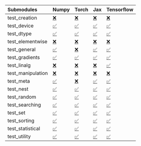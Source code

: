 | Submodules        | Numpy                                                                                                                           | Torch                                                                                                                           | Jax                                                                                                                             | Tensorflow                                                                                                                      |
|:------------------|:--------------------------------------------------------------------------------------------------------------------------------|:--------------------------------------------------------------------------------------------------------------------------------|:--------------------------------------------------------------------------------------------------------------------------------|:--------------------------------------------------------------------------------------------------------------------------------|
| test_creation     | <a href="https://github.com/unifyai/ivy/runs/7975788710?check_suite_focus=true" rel="noopener noreferrer" target="_blank">❌</a> | <a href="https://github.com/unifyai/ivy/runs/7975792579?check_suite_focus=true" rel="noopener noreferrer" target="_blank">❌</a> | <a href="https://github.com/unifyai/ivy/runs/7975795915?check_suite_focus=true" rel="noopener noreferrer" target="_blank">❌</a> | <a href="https://github.com/unifyai/ivy/runs/7975799413?check_suite_focus=true" rel="noopener noreferrer" target="_blank">❌</a> |
| test_device       | <a href="https://github.com/unifyai/ivy/runs/7975788889?check_suite_focus=true" rel="noopener noreferrer" target="_blank">✅</a> | <a href="https://github.com/unifyai/ivy/runs/7975792817?check_suite_focus=true" rel="noopener noreferrer" target="_blank">✅</a> | <a href="https://github.com/unifyai/ivy/runs/7975796101?check_suite_focus=true" rel="noopener noreferrer" target="_blank">✅</a> | <a href="https://github.com/unifyai/ivy/runs/7975799776?check_suite_focus=true" rel="noopener noreferrer" target="_blank">✅</a> |
| test_dtype        | <a href="https://github.com/unifyai/ivy/runs/7975789100?check_suite_focus=true" rel="noopener noreferrer" target="_blank">✅</a> | <a href="https://github.com/unifyai/ivy/runs/7975793089?check_suite_focus=true" rel="noopener noreferrer" target="_blank">✅</a> | <a href="https://github.com/unifyai/ivy/runs/7975796277?check_suite_focus=true" rel="noopener noreferrer" target="_blank">✅</a> | <a href="https://github.com/unifyai/ivy/runs/7975800225?check_suite_focus=true" rel="noopener noreferrer" target="_blank">✅</a> |
| test_elementwise  | <a href="https://github.com/unifyai/ivy/runs/7975789332?check_suite_focus=true" rel="noopener noreferrer" target="_blank">❌</a> | <a href="https://github.com/unifyai/ivy/runs/7975793296?check_suite_focus=true" rel="noopener noreferrer" target="_blank">❌</a> | <a href="https://github.com/unifyai/ivy/runs/7975796482?check_suite_focus=true" rel="noopener noreferrer" target="_blank">❌</a> | <a href="https://github.com/unifyai/ivy/runs/7975800474?check_suite_focus=true" rel="noopener noreferrer" target="_blank">❌</a> |
| test_general      | <a href="https://github.com/unifyai/ivy/runs/7975789561?check_suite_focus=true" rel="noopener noreferrer" target="_blank">✅</a> | <a href="https://github.com/unifyai/ivy/runs/7975793501?check_suite_focus=true" rel="noopener noreferrer" target="_blank">❌</a> | <a href="https://github.com/unifyai/ivy/runs/7975796674?check_suite_focus=true" rel="noopener noreferrer" target="_blank">✅</a> | <a href="https://github.com/unifyai/ivy/runs/7975800858?check_suite_focus=true" rel="noopener noreferrer" target="_blank">✅</a> |
| test_gradients    | <a href="https://github.com/unifyai/ivy/runs/7975789821?check_suite_focus=true" rel="noopener noreferrer" target="_blank">✅</a> | <a href="https://github.com/unifyai/ivy/runs/7975793708?check_suite_focus=true" rel="noopener noreferrer" target="_blank">✅</a> | <a href="https://github.com/unifyai/ivy/runs/7975796921?check_suite_focus=true" rel="noopener noreferrer" target="_blank">✅</a> | <a href="https://github.com/unifyai/ivy/runs/7975801192?check_suite_focus=true" rel="noopener noreferrer" target="_blank">✅</a> |
| test_linalg       | <a href="https://github.com/unifyai/ivy/runs/7975790112?check_suite_focus=true" rel="noopener noreferrer" target="_blank">❌</a> | <a href="https://github.com/unifyai/ivy/runs/7975793922?check_suite_focus=true" rel="noopener noreferrer" target="_blank">❌</a> | <a href="https://github.com/unifyai/ivy/runs/7975797113?check_suite_focus=true" rel="noopener noreferrer" target="_blank">❌</a> | <a href="https://github.com/unifyai/ivy/runs/7975801430?check_suite_focus=true" rel="noopener noreferrer" target="_blank">✅</a> |
| test_manipulation | <a href="https://github.com/unifyai/ivy/runs/7975790379?check_suite_focus=true" rel="noopener noreferrer" target="_blank">❌</a> | <a href="https://github.com/unifyai/ivy/runs/7975794136?check_suite_focus=true" rel="noopener noreferrer" target="_blank">❌</a> | <a href="https://github.com/unifyai/ivy/runs/7975797360?check_suite_focus=true" rel="noopener noreferrer" target="_blank">❌</a> | <a href="https://github.com/unifyai/ivy/runs/7975801635?check_suite_focus=true" rel="noopener noreferrer" target="_blank">❌</a> |
| test_meta         | <a href="https://github.com/unifyai/ivy/runs/7975790643?check_suite_focus=true" rel="noopener noreferrer" target="_blank">✅</a> | <a href="https://github.com/unifyai/ivy/runs/7975794389?check_suite_focus=true" rel="noopener noreferrer" target="_blank">❌</a> | <a href="https://github.com/unifyai/ivy/runs/7975797610?check_suite_focus=true" rel="noopener noreferrer" target="_blank">✅</a> | <a href="https://github.com/unifyai/ivy/runs/7975801929?check_suite_focus=true" rel="noopener noreferrer" target="_blank">✅</a> |
| test_nest         | <a href="https://github.com/unifyai/ivy/runs/7975790892?check_suite_focus=true" rel="noopener noreferrer" target="_blank">✅</a> | <a href="https://github.com/unifyai/ivy/runs/7975794568?check_suite_focus=true" rel="noopener noreferrer" target="_blank">✅</a> | <a href="https://github.com/unifyai/ivy/runs/7975797830?check_suite_focus=true" rel="noopener noreferrer" target="_blank">✅</a> | <a href="https://github.com/unifyai/ivy/runs/7975802139?check_suite_focus=true" rel="noopener noreferrer" target="_blank">✅</a> |
| test_random       | <a href="https://github.com/unifyai/ivy/runs/7975791183?check_suite_focus=true" rel="noopener noreferrer" target="_blank">✅</a> | <a href="https://github.com/unifyai/ivy/runs/7975794748?check_suite_focus=true" rel="noopener noreferrer" target="_blank">✅</a> | <a href="https://github.com/unifyai/ivy/runs/7975798038?check_suite_focus=true" rel="noopener noreferrer" target="_blank">✅</a> | <a href="https://github.com/unifyai/ivy/runs/7975802362?check_suite_focus=true" rel="noopener noreferrer" target="_blank">✅</a> |
| test_searching    | <a href="https://github.com/unifyai/ivy/runs/7975791459?check_suite_focus=true" rel="noopener noreferrer" target="_blank">✅</a> | <a href="https://github.com/unifyai/ivy/runs/7975794967?check_suite_focus=true" rel="noopener noreferrer" target="_blank">✅</a> | <a href="https://github.com/unifyai/ivy/runs/7975798265?check_suite_focus=true" rel="noopener noreferrer" target="_blank">✅</a> | <a href="https://github.com/unifyai/ivy/runs/7975802614?check_suite_focus=true" rel="noopener noreferrer" target="_blank">✅</a> |
| test_set          | <a href="https://github.com/unifyai/ivy/runs/7975791673?check_suite_focus=true" rel="noopener noreferrer" target="_blank">✅</a> | <a href="https://github.com/unifyai/ivy/runs/7975795168?check_suite_focus=true" rel="noopener noreferrer" target="_blank">✅</a> | <a href="https://github.com/unifyai/ivy/runs/7975798476?check_suite_focus=true" rel="noopener noreferrer" target="_blank">✅</a> | <a href="https://github.com/unifyai/ivy/runs/7975802857?check_suite_focus=true" rel="noopener noreferrer" target="_blank">✅</a> |
| test_sorting      | <a href="https://github.com/unifyai/ivy/runs/7975791914?check_suite_focus=true" rel="noopener noreferrer" target="_blank">✅</a> | <a href="https://github.com/unifyai/ivy/runs/7975795341?check_suite_focus=true" rel="noopener noreferrer" target="_blank">✅</a> | <a href="https://github.com/unifyai/ivy/runs/7975798682?check_suite_focus=true" rel="noopener noreferrer" target="_blank">✅</a> | <a href="https://github.com/unifyai/ivy/runs/7975803116?check_suite_focus=true" rel="noopener noreferrer" target="_blank">✅</a> |
| test_statistical  | <a href="https://github.com/unifyai/ivy/runs/7975792148?check_suite_focus=true" rel="noopener noreferrer" target="_blank">✅</a> | <a href="https://github.com/unifyai/ivy/runs/7975795507?check_suite_focus=true" rel="noopener noreferrer" target="_blank">✅</a> | <a href="https://github.com/unifyai/ivy/runs/7975798921?check_suite_focus=true" rel="noopener noreferrer" target="_blank">✅</a> | <a href="https://github.com/unifyai/ivy/runs/7975803362?check_suite_focus=true" rel="noopener noreferrer" target="_blank">✅</a> |
| test_utility      | <a href="https://github.com/unifyai/ivy/runs/7975792365?check_suite_focus=true" rel="noopener noreferrer" target="_blank">✅</a> | <a href="https://github.com/unifyai/ivy/runs/7975795709?check_suite_focus=true" rel="noopener noreferrer" target="_blank">✅</a> | <a href="https://github.com/unifyai/ivy/runs/7975799192?check_suite_focus=true" rel="noopener noreferrer" target="_blank">✅</a> | <a href="https://github.com/unifyai/ivy/runs/7975803588?check_suite_focus=true" rel="noopener noreferrer" target="_blank">✅</a> |
